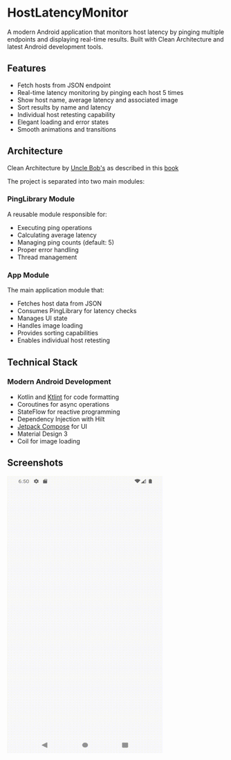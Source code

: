 # HostLatencyMonitor
A modern Android application that monitors host latency by pinging multiple endpoints and displaying real-time results. Built with Clean Architecture and latest Android development tools.

## Features
- Fetch hosts from JSON endpoint
- Real-time latency monitoring by pinging each host 5 times
- Show host name, average latency and associated image
- Sort results by name and latency
- Individual host retesting capability
- Elegant loading and error states
- Smooth animations and transitions

## Architecture
Clean Architecture by [Uncle Bob's](https://blog.cleancoder.com/uncle-bob/2012/08/13/the-clean-architecture.html) as described in this [book](https://www.amazon.com/Clean-Architecture-Android-Expert-led-Maintainable/dp/9355510497)

The project is separated into two main modules:

### PingLibrary Module
A reusable module responsible for:
- Executing ping operations
- Calculating average latency
- Managing ping counts (default: 5)
- Proper error handling
- Thread management

### App Module
The main application module that:
- Fetches host data from JSON
- Consumes PingLibrary for latency checks
- Manages UI state
- Handles image loading
- Provides sorting capabilities
- Enables individual host retesting

## Technical Stack

### Modern Android Development
- Kotlin and [Ktlint](https://ktlint.github.io/) for code formatting
- Coroutines for async operations
- StateFlow for reactive programming
- Dependency Injection with Hilt
- [Jetpack Compose](https://developer.android.com/jetpack/compose) for UI
- Material Design 3
- Coil for image loading

## Screenshots
<img align="centre" src="/demo.gif" width="360" height="640"/>